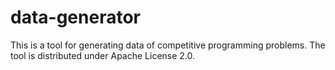 # data-generator
This is a tool for generating data of competitive programming problems. The tool is distributed under Apache License 2.0.
